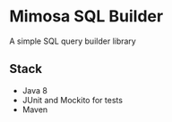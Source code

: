 # Mimosa SQL Builder
A simple SQL query builder library

## Stack

* Java 8
* JUnit and Mockito for tests
* Maven
